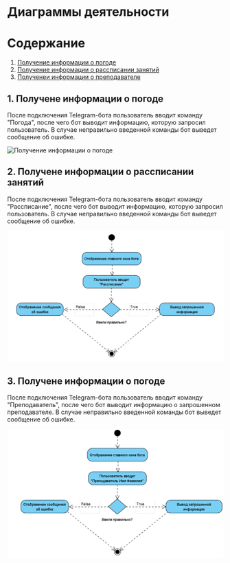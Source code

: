 # Диаграммы деятельности

# Содержание
1. [Получение информации о погоде](#1)
2. [Получение информации о рассписании занятий](#2)
3. [Полученеи информации о преподавателе](#3)

## 1. Получене информации о погоде <a name="1"></a>
  После подключения Telegram-бота пользователь вводит команду "Погода", после чего бот выводит информацию, которую запросил пользователь. В случае неправильно введенной команды бот выведет сообщение об ошибке.
  
  ![Получение информации о погоде](../Activity/аctivity_1.png)
  
## 2. Получене информации о рассписании занятий <a name="2"></a>
  После подключения Telegram-бота пользователь вводит команду "Рассписание", после чего бот выводит информацию, которую запросил пользователь. В случае неправильно введенной команды бот выведет сообщение об ошибке.
  
  ![Получение информации о рассписании занятий](../Activity/activity_2.png)
  
## 3. Получене информации о погоде <a name="3"></a>
  После подключения Telegram-бота пользователь вводит команду "Преподаватель", после чего бот выводит информацию о запрошенном преподавателе. В случае неправильно введенной команды бот выведет сообщение об ошибке.
  
  ![Полученеи информации о преподавателе](../Activity/activity_3.png)
  
